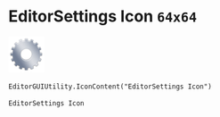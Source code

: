 # EditorSettings Icon `64x64`
<img src="/img/EditorSettings%20Icon.png" width=64 height=64>

``` CSharp
EditorGUIUtility.IconContent("EditorSettings Icon")
```
```
EditorSettings Icon
```
